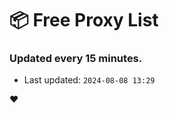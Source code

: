 # :package: Free Proxy List
### Updated every 15 minutes.

- Last updated: `2024-08-08 13:29`

:heart:
